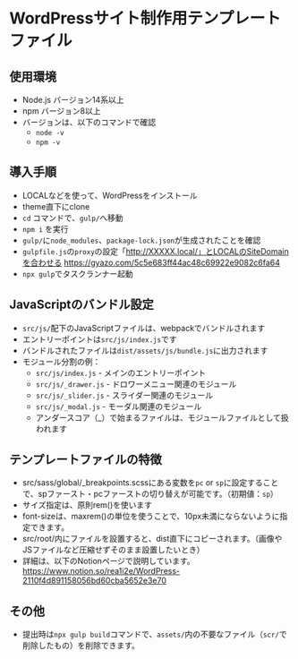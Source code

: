 # WordPressサイト制作用テンプレートファイル

## 使用環境
- Node.js バージョン14系以上
- npm バージョン8以上
- バージョンは、以下のコマンドで確認
  - `node -v`
  - `npm -v`


## 導入手順
- LOCALなどを使って、WordPressをインストール
- theme直下にclone
- `cd` コマンドで、`gulp/`へ移動
- `npm i` を実行
- `gulp/`に`node_modules`、`package-lock.json`が生成されたことを確認
- `gulpfile.js`の`proxy`の設定「http://XXXXX.local/」とLOCALのSiteDomainを合わせる
  https://gyazo.com/5c5e683ff44ac48c69922e9082c6fa64
- `npx gulp`でタスクランナー起動

## JavaScriptのバンドル設定
- `src/js/`配下のJavaScriptファイルは、webpackでバンドルされます
- エントリーポイントは`src/js/index.js`です
- バンドルされたファイルは`dist/assets/js/bundle.js`に出力されます
- モジュール分割の例：
  - `src/js/index.js` - メインのエントリーポイント
  - `src/js/_drawer.js` - ドロワーメニュー関連のモジュール
  - `src/js/_slider.js` - スライダー関連のモジュール
  - `src/js/_modal.js` - モーダル関連のモジュール
  - アンダースコア（_）で始まるファイルは、モジュールファイルとして扱われます

## テンプレートファイルの特徴
  - src/sass/global/_breakpoints.scssにある変数を`pc` or `sp`に設定することで、spファースト・pcファーストの切り替えが可能です。（初期値：`sp`）
  - サイズ指定は、原則rem()を使います
  - font-sizeは、maxrem()の単位を使うことで、10px未満にならないように指定できます。
  - src/root/内にファイルを設置すると、dist直下にコピーされます。（画像やJSファイルなど圧縮せずそのまま設置したいとき）
  - 詳細は、以下のNotionページで説明しています。
  https://www.notion.so/rea1i2e/WordPress-2110f4d891158056bd60cba5652e3e70
  
## その他
- 提出時は`npx gulp build`コマンドで、`assets/`内の不要なファイル（`scr/`で削除したもの）を削除できます。
